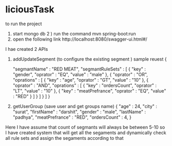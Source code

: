 # liciousTask

to run the project 
1) start mongo db 
2 ) run the command 
mvn spring-boot:run
3) open the following link 
http://localhost:8080/swagger-ui.html#/


I hae created 2 APIs 
1) addUpdateSegment (to configure the existing  segment )
sample reuest 
{

	"segmantName" : "RED MEAT",
	"segmantRuleSets" : [
		{
			"key" : "gender",
			"oprator" : "EQ",
			"value" : "male"
		},
		{
			"oprator" : "OR",
			"oprations" : [
				{
					"key" : "age",
					"oprator" : "GT",
					"value" : "10"
				},
				{
					"oprator" : "AND",
					"oprations" : [
						{
							"key" : "ordersCount",
							"oprator" : "LT",
							"value" : "10"
						},
						{
							"key" : "meatPrefrance",
							"oprator" : "EQ",
							"value" : "RED"
						}
					]
				}
			]
		}
	]
}


2) getUserGroup (save user and get groups name)
{
	"age" : 24,
	"city" : "surat",
	"firstName" : "darshit",
	"gender" : "male",
	"lastName" : "padhya",
	"meatPrefrance" : "RED",
	"ordersCount" : 4,
  }



Here I have assume that count of segmants will always be between 5-10 so I have created system that will get all the segaments and dynamically check all rule sets and assign the segaments according to that 
